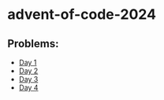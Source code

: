 # advent-of-code-2024

## Problems:

- [Day 1](https://adventofcode.com/2024/day/1)
- [Day 2](https://adventofcode.com/2024/day/2)
- [Day 3](https://adventofcode.com/2024/day/3)
- [Day 4](https://adventofcode.com/2024/day/4)